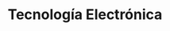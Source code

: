 ---
title: "Tecnología Electrónica"
description: "Alternativas modernas en la implantación de sistemas digitales"
icon: 🔋
course: Msc. Industrial Engineering
semester: "M2"
year: "21-22"
ects: 6
link: "https://github.com/lewinkoon/aoc-2021"
resources:
- src: notes.pdf
  title: Apuntes
  params:
    description: This is another description
- src: slices.pdf
  title: Trabajo
  params:
    description: This is another description
- src: '**.pdf'
  name: pdf-file-:counter
---